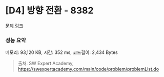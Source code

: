 # [D4] 방향 전환 - 8382 

[문제 링크](https://swexpertacademy.com/main/code/problem/problemDetail.do?contestProbId=AWyNQrCahHcDFAVP) 

### 성능 요약

메모리: 93,120 KB, 시간: 352 ms, 코드길이: 2,434 Bytes



> 출처: SW Expert Academy, https://swexpertacademy.com/main/code/problem/problemList.do